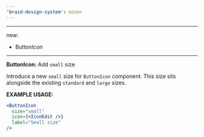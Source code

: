 ```yaml
---
'braid-design-system': minor
---
```


---
new:
  - ButtonIcon
---

**ButtonIcon:** Add `small` size

Introduce a new `small` size for `ButtonIcon` component.
This size sits alongside the existing `standard` and `large` sizes.

**EXAMPLE USAGE:**
```jsx
<ButtonIcon
  size="small"
  icon={<IconEdit />}
  label="Small size"
/>
```
